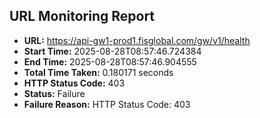 ## URL Monitoring Report

- **URL:** https://api-gw1-prod1.fisglobal.com/gw/v1/health
- **Start Time:** 2025-08-28T08:57:46.724384
- **End Time:** 2025-08-28T08:57:46.904555
- **Total Time Taken:** 0.180171 seconds
- **HTTP Status Code:** 403
- **Status:** Failure
- **Failure Reason:** HTTP Status Code: 403
